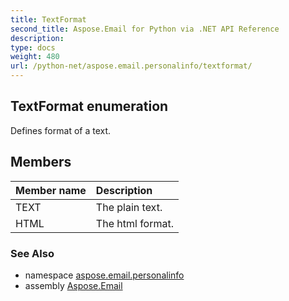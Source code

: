```yaml
---
title: TextFormat
second_title: Aspose.Email for Python via .NET API Reference
description: 
type: docs
weight: 480
url: /python-net/aspose.email.personalinfo/textformat/
---
```


## TextFormat enumeration

Defines format of a text.

## Members
| Member name | Description |
| :- | :- |
|TEXT|The plain text.|
|HTML|The html format.|

### See Also

* namespace [aspose.email.personalinfo](/python-net/aspose.email.personalinfo/)
* assembly [Aspose.Email](/python-net/)

